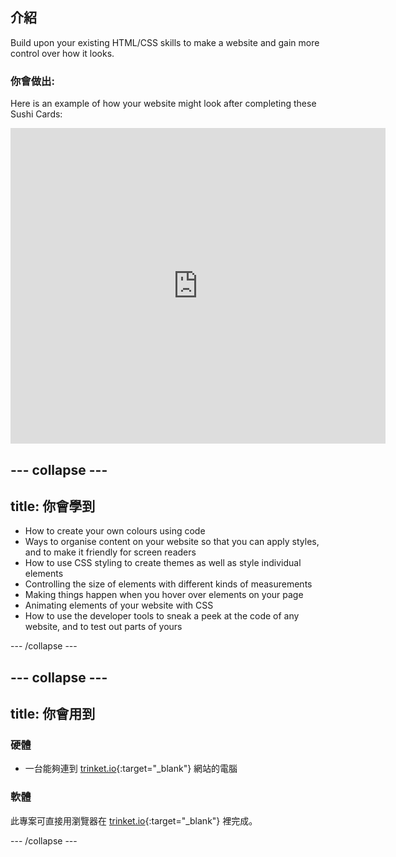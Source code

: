 ## 介紹

Build upon your existing HTML/CSS skills to make a website and gain more control over how it looks.

### 你會做出:

Here is an example of how your website might look after completing these Sushi Cards:

<div class="trinket">
  <iframe src="https://trinket.io/embed/html/0e7f7e6713?outputOnly=true&start=result" width="600" height="505" frameborder="0" marginwidth="0" marginheight="0" allowfullscreen>
  </iframe>
</div>

## \--- collapse \---

## title: 你會學到

+ How to create your own colours using code
+ Ways to organise content on your website so that you can apply styles, and to make it friendly for screen readers
+ How to use CSS styling to create themes as well as style individual elements
+ Controlling the size of elements with different kinds of measurements
+ Making things happen when you hover over elements on your page
+ Animating elements of your website with CSS
+ How to use the developer tools to sneak a peek at the code of any website, and to test out parts of yours

\--- /collapse \---

## \--- collapse \---

## title: 你會用到

### 硬體

+ 一台能夠連到 [trinket.io](https://trinket.io){:target="_blank"} 網站的電腦

### 軟體

此專案可直接用瀏覽器在 [trinket.io](https://trinket.io){:target="_blank"} 裡完成。

\--- /collapse \---